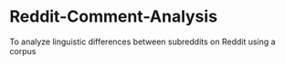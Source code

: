 # Reddit-Comment-Analysis
To analyze linguistic differences between subreddits on Reddit using a corpus
